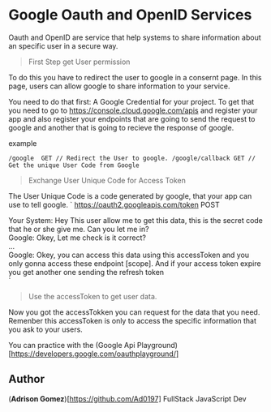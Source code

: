 # Google Oauth and OpenID Services

Oauth and OpenID are service that help systems to share information about an specific user in a secure way.  

> First Step get User permission

To do this you have to redirect the user to google in a consernt page. In this page, users can allow google to share information to your service.

You need to do that first: A Google Credential for your project.
To get that you need to go to <https://console.cloud.google.com/apis> and register your app and also register your endpoints that are going to send the request to google and another that is going to recieve the response of google.

example

`
  /google  GET // Redirect the User to google.
  /google/callback GET // Get the unique User Code from Google
`

> Exchange User Unique Code for Access Token

The User Unique Code is a code generated by google, that your app can use to tell google.
`
  https://oauth2.googleapis.com/token POST

  Your System: Hey This user allow me to get this data, this is the secret code that he or she give me. Can you let me in?    
  Google: Okey, Let me check is it correct?     
  ...     
  Google: Okey, you can access this data using this accessToken and you only gonna access these endpoint [scope]. And if your access token expire you get another one sending the refresh token     
`

> Use the accessToken to get user data.

Now you got the accessTokken you can request for the data that you need. Remenber this accessToken is only to access the specific information that you ask to your users.

You can practice with the (Google Api Playground)[https://developers.google.com/oauthplayground/]

## Author
(**Adrison Gomez**)[https://github.com/Ad0197]
FullStack JavaScript Dev
